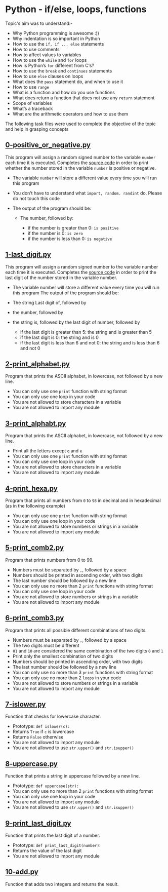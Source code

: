 # Python - if/else, loops, functions
Topic's aim was to understand:-
* Why Python programming is awesome :))
* Why indentation is so important in Python
* How to use the `if, if ... else` statements
* How to use comments
* How to affect values to variables
* How to use the `while` and `for` loops
* How is Python’s `for` different from C‘s?
* How to use the `break` and `continues` statements
* How to use `else` clauses on loops
* What does the `pass` statement do, and when to use it
* How to use `range`
* What is a function and how do you use functions
* What does return a function that does not use any `return` statement
* Scope of variables
* What’s a traceback
* What are the arithmetic operators and how to use them

The following task files were used to complete the objective of the topic and help in grasping concepts
## [0-positive_or_negative.py](../0x01-python-if_else_loops_functions/0-positive_or_negative.py)
This program will assign a random signed number to the variable `number` each time it is executed. Completes the [source code](https://alx-intranet.hbtn.io/rltoken/rkvoXPA-lS3TAaemM9sChg) in order to print whether the number stored in the variable `number` is positive or negative.
* The variable `number` will store a different value every time you will run this program
* You don’t have to understand what `import, random. randint` do. Please do not touch this code
* The output of the program should be:

     * The number, followed by:

         * if the number is greater than 0: `is positive`
         * if the number is 0: `is zero`
         * if the number is less than 0: `is negative`


## [1-last_digit.py](../0x01-python-if_else_loops_functions/1-last_digit.py)
This program will assign a random signed number to the variable number each time it is executed. Completes the [source code](https://alx-intranet.hbtn.io/rltoken/hU682hcMxVchqWAcmh32tA) in order to print the last digit of the number stored in the variable number.
* The variable number will store a different value every time you will run this program
The output of the program should be:
* The string Last digit of, followed by
* the number, followed by
* the string is, followed by the last digit of number, followed by


     * if the last digit is greater than 5: the string and is greater than 5
     * if the last digit is 0: the string and is 0
     * if the last digit is less than 6 and not 0: the string and is less than 6 and not 0

## [2-print_alphabet.py](../0x01-python-if_else_loops_functions/2-print_alphabet.py)
Program that prints the ASCII alphabet, in lowercase, not followed by a new line.
* You can only use one `print` function with string format
* You can only use one loop in your code
* You are not allowed to store characters in a variable
* You are not allowed to import any module

## [3-print_alphabt.py](../0x01-python-if_else_loops_functions/3-print_alphabt.py)
Program that prints the ASCII alphabet, in lowercase, not followed by a new line.
* Print all the letters except `q` and `e`
* You can only use one `print` function with string format
* You can only use one loop in your code
* You are not allowed to store characters in a variable
* You are not allowed to import any module

## [4-print_hexa.py](../0x01-python-if_else_loops_functions/4-print_hexa.py)
Program that prints all numbers from `0` to `98` in decimal and in hexadecimal (as in the following example)
* You can only use one `print` function with string format
* You can only use one loop in your code
* You are not allowed to store numbers or strings in a variable
* You are not allowed to import any module

## [5-print_comb2.py](../0x01-python-if_else_loops_functions/5-print_comb2.py)
Program that prints numbers from 0 to 99.
* Numbers must be separated by `,`, followed by a space
* Numbers should be printed in ascending order, with two digits
* The last number should be followed by a new line
* You can only use no more than 2 `print` functions with string format
* You can only use one loop in your code
* You are not allowed to store numbers or strings in a variable
* You are not allowed to import any module

## [6-print_comb3.py](../0x01-python-if_else_loops_functions/6-print_comb3.py)
Program that prints all possible different combinations of two digits.
* Numbers must be separated by `,`, followed by a space
* The two digits must be different
* `01` and `10` are considered the same combination of the two digits `0` and `1`
* Print only the smallest combination of two digits
* Numbers should be printed in ascending order, with two digits
* The last number should be followed by a new line
* You can only use no more than 3 `print` functions with string format
* You can only use no more than 2 `loops` in your code
* You are not allowed to store numbers or strings in a variable
* You are not allowed to import any module
## [7-islower.py](../0x01-python-if_else_loops_functions/7-islower.py)
Function that checks for lowercase character.
* Prototype: `def islower(c):`
* Returns `True` if `c` is lowercase
* Returns `False` otherwise
* You are not allowed to import any module
* You are not allowed to use `str.upper()` and `str.isupper()`

## [8-uppercase.py](../0x01-python-if_else_loops_functions/8-uppercase.py)
Function that prints a string in uppercase followed by a new line.
* Prototype: `def uppercase(str):`
* You can only use no more than 2 `print` functions with string format
* You can only use one loop in your code
* You are not allowed to import any module
* You are not allowed to use `str.upper()` and `str.isupper()`

## [9-print_last_digit.py](../0x01-python-if_else_loops_functions/9-print_last_digit.py)
Function that prints the last digit of a number.
* Prototype: `def print_last_digit(number)`:
* Returns the value of the last digit
* You are not allowed to import any module

## [10-add.py](../0x01-python-if_else_loops_functions/10-add.py)
Function that adds two integers and returns the result.
